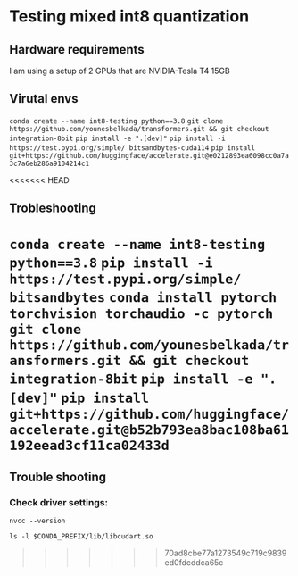 # Testing mixed int8 quantization

## Hardware requirements

I am using a setup of 2 GPUs that are NVIDIA-Tesla T4 15GB

## Virutal envs

```conda create --name int8-testing python==3.8```
```git clone https://github.com/younesbelkada/transformers.git && git checkout integration-8bit```
```pip install -e ".[dev]"```
```pip install -i https://test.pypi.org/simple/ bitsandbytes-cuda114```
```pip install git+https://github.com/huggingface/accelerate.git@e0212893ea6098cc0a7a3c7a6eb286a9104214c1```

<<<<<<< HEAD
## Trobleshooting

```conda create --name int8-testing python==3.8```
```pip install -i https://test.pypi.org/simple/ bitsandbytes```
```conda install pytorch torchvision torchaudio -c pytorch```
```git clone https://github.com/younesbelkada/transformers.git && git checkout integration-8bit```
```pip install -e ".[dev]"```
```pip install git+https://github.com/huggingface/accelerate.git@b52b793ea8bac108ba61192eead3cf11ca02433d```
=======
## Trouble shooting

### Check driver settings:

```
nvcc --version
```

```
ls -l $CONDA_PREFIX/lib/libcudart.so
```
>>>>>>> 70ad8cbe77a1273549c719c9839ed0fdcddca65c
